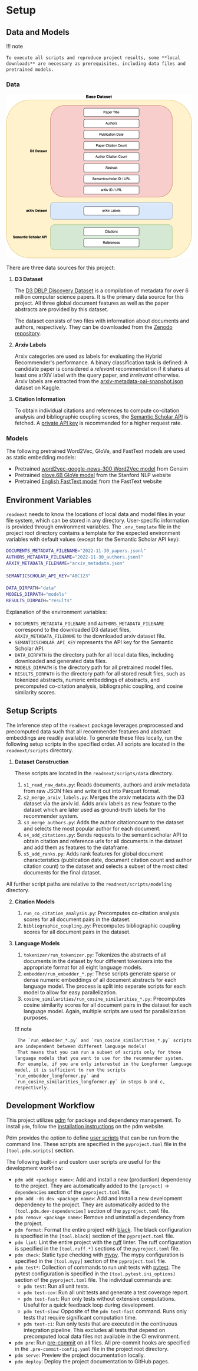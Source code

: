 # Setup

## Data and Models

!!! note

    To execute all scripts and reproduce project results, some **local downloads** are necessary as prerequisites, including data files and pretrained models.


### Data

![](assets/dataset_construction.png)

There are three data sources for this project:

1. **D3 Dataset**

    The [D3 DBLP Discovery Dataset](https://github.com/jpwahle/lrec22-d3-dataset/tree/main) is a compilation of metadata for over 6 million computer science papers. It is the primary data source for this project. All three global document features as well as the paper abstracts are provided by this dataset.

    The dataset consists of two files with information about documents and authors, respectively. They can be downloaded from the [Zenodo repository](https://zenodo.org/record/7071698#.ZFZnCi9ByLc).

2. **Arxiv Labels**

    Arxiv categories are used as labels for evaluating the Hybrid Recommender's performance.
    A binary classification task is defined: A candidate paper is considered a *relevant* recommendation if it shares at least one arXiV label with the query paper, and *irrelevant* otherwise.
    Arxiv labels are extracted from the [arxiv-metadata-oai-snapshot.json](https://www.kaggle.com/datasets/Cornell-University/arxiv) dataset on Kaggle.

3. **Citation Information**

    To obtain individual citations and references to compute co-citation analysis and bibliographic coupling scores, the [Semantic Scholar API](https://api.semanticscholar.org/api-docs/graph) is fetched.
    A [private API key](https://www.semanticscholar.org/product/api#api-key) is recommended for a higher request rate.


### Models

The following pretrained Word2Vec, GloVe, and FastText models are used as static embedding models:

- Pretrained [word2vec-google-news-300 Word2Vec model](https://github.com/RaRe-Technologies/gensim-data) from Gensim
- Pretrained [glove.6B GloVe model](https://nlp.stanford.edu/projects/glove/) from the Stanford NLP website
- Pretrained [English FastText model](https://fasttext.cc/docs/en/crawl-vectors.html#models) from the FastText website

## Environment Variables

`readnext` needs to know the locations of local data and model files in your file system, which can be stored in any directory.
User-specific information is provided through environment variables.
The `.env_template` file in the project root directory contains a template for the expected environment variables with default values (except for the Semantic Scholar API key):

```bash title=".env_template"
DOCUMENTS_METADATA_FILENAME="2022-11-30_papers.jsonl"
AUTHORS_METADATA_FILENAME="2022-11-30_authors.jsonl"
ARXIV_METADATA_FILENAME="arxiv_metadata.json"

SEMANTICSCHOLAR_API_KEY="ABC123"

DATA_DIRPATH="data"
MODELS_DIRPATH="models"
RESULTS_DIRPATH="results"
```

Explanation of the environment variables:

-  `DOCUMENTS_METADATA_FILENAME` and `AUTHORS_METADATA_FILENAME` correspond to the downloaded D3 dataset files, `ARXIV_METADATA_FILENAME` to the downloaded arxiv dataset file.
-  `SEMANTICSCHOLAR_API_KEY` represents the API key for the Semantic Scholar API.
-  `DATA_DIRPATH` is the directory path for all local data files, including downloaded and generated data files.
-  `MODELS_DIRPATH` is the directory path for all pretrained model files.
-  `RESULTS_DIRPATH` is the directory path for all stored result files, such as tokenized abstracts, numeric embeddings of abstracts, and precomputed co-citation analysis, bibliographic coupling, and cosine similarity scores.


## Setup Scripts

The inference step of the `readnext` package leverages preprocessed and precomputed data such that all recommender features and abstract embeddings are readily available.
To generate these files locally, run the following setup scripts in the specified order.
All scripts are located in the `readnext/scripts` directory.


1. **Dataset Construction**

    These scripts are located in the `readnext/scripts/data` directory.

    1. `s1_read_raw_data.py`: Reads documents, authors and arxiv metadata from raw JSON files and write it out into Parquet format.
    1. `s2_merge_arxiv_labels.py`: Merges the arxiv metadata with the D3 dataset via the arxiv id. Adds arxiv labels as new feature to the dataset which are later used as ground-truth labels for the recommender system.
    1. `s3_merge_authors.py`: Adds the author citationcount to the dataset and selects the most popular author for each document.
    1. `s4_add_citations.py`: Sends requests to the semanticscholar API to obtain citation and reference urls for all documents in the dataset and add them as features to the dataframe.
    1. `s5_add_ranks.py`: Adds rank features for global document characteristics (publication date, document citation count and author citation count) to the dataset and selects a subset of the most cited documents for the final dataset.


All further script paths are relative to the `readnext/scripts/modeling` directory.


2. **Citation Models**

    1. `run_co_citation_analysis.py`: Precomputes co-citation analysis scores for all document pairs in the dataset.
    1. `bibliographic_coupling.py`: Precomputes bibliographic coupling scores for all document pairs in the dataset.


3. **Language Models**

    1. `tokenizer/run_tokenizer.py`: Tokenizes the abstracts of all documents in the dataset by four different tokenizers into the appropriate format for all eight language models.
    1. `embedder/run_embedder_*.py`: These scripts generate sparse or dense numeric embeddings of all document abstracts for each language model. The process is split into separate scripts for each model to allow for easy parallelization.
    1. `cosine_similarities/run_cosine_similarities_*.py`: Precomputes cosine similarity scores for all document pairs in the dataset for each language model. Again, multiple scripts are used for parallelization purposes.

    !!! note

        The `run_embedder_*.py` and `run_cosine_similarities_*.py` scripts are independent between different language models!
        That means that you can run a subset of scripts only for those language models that you want to use for the recommender system.
        For example, if you are only interested in the Longformer language model, it is sufficient to run the scripts `run_embedder_longformer.py` and `run_cosine_similarities_longformer.py` in steps b and c, respectively.



## Development Workflow

This project utilizes [pdm](https://pdm.fming.dev/) for package and dependency management.
To install `pdm`, follow the [installation instructions](https://pdm.fming.dev/latest/#installation) on the pdm website.

Pdm provides the option to define [user scripts](https://pdm.fming.dev/latest/usage/scripts/) that can be run from the command line.
These scripts are specified in the `pyproject.toml` file in the `[tool.pdm.scripts]` section.

The following built-in and custom user scripts are useful for the development workflow:

-  `pdm add <package name>`: Add and install a new (production) dependency to the project.
    They are automatically added to the `[project]` -> `dependencies` section of the `pyproject.toml` file.
-  `pdm add -dG dev <package name>`: Add and install a new development dependency to the project.
    They are automatically added to the `[tool.pdm.dev-dependencies]` section of the `pyproject.toml` file.
-  `pdm remove <package name>`: Remove and uninstall a dependency from the project.
-  `pdm format`: Format the entire project with [black](https://github.com/psf/black).
    The black configuration is specified in the `[tool.black]` section of the `pyproject.toml` file.
-  `pdm lint`: Lint the entire project with the [ruff](https://github.com/charliermarsh/ruff) linter.
    The ruff configuration is specified in the `[tool.ruff.*]` sections of the `pyproject.toml` file.
-  `pdm check`: Static type checking with [mypy](https://github.com/python/mypy).
    The mypy configuration is specified in the `[tool.mypy]` section of the `pyproject.toml` file.
-  `pdm test*`: Collection of commands to run unit tests with [pytest](https://github.com/pytest-dev/pytest).
    The pytest configuration is specified in the `[tool.pytest.ini_options]` section of the `pyproject.toml` file.
    The individual commands are:
    -  `pdm test`: Run all unit tests.
    -  `pdm test-cov`: Run all unit tests and generate a test coverage report.
    -  `pdm test-fast`: Run only tests without extensive computations. Useful for a quick feedback loop during development.
    -  `pdm test-slow`: Opposite of the `pdm test-fast` command. Runs only tests that require significant computation time.
    -  `pdm test-ci`: Run only tests that are executed in the continuous integration pipeline. This excludes all tests that depend on precomputed local data files not available in the CI environment.
-  `pdm pre`: Run [pre-commit](https://github.com/pre-commit/pre-commit) on all files.
    All pre-commit hooks are specified in the `.pre-commit-config.yaml` file in the project root directory.
-  `pdm serve`: Preview the project documentation locally.
-  `pdm deploy`: Deploy the project documentation to GitHub pages.
